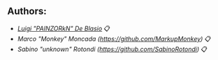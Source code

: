 ## Authors: 

* *[Luigi "PAINZORkN" De Blasio](https://github.com/PAINZORkN)* 📋 <br>
* *Marco "Monkey" Moncada (https://github.com/MarkupMonkey)* 📋 <br>
* *Sabino "unknown" Rotondi (https://github.com/SabinoRotondi)* 📋 <br>
